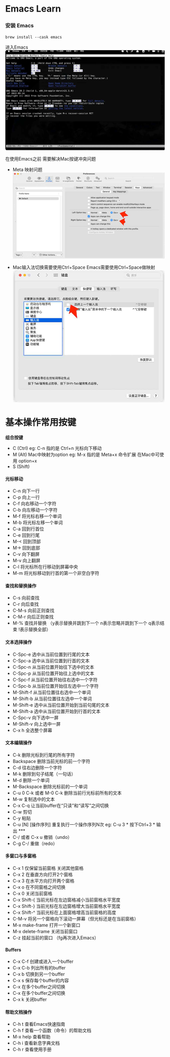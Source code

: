 # Emacs Learn

### 安装 Emacs
`brew install --cask emacs`

进入Emacs
![Emacs 初始化界面](./pics/1.jpg)

在使用Emacs之前 需要解决Mac按键冲突问题

- Meta 映射问题 
![Emacs Meta按键映射修改按键](./pics/2.jpg)

- Mac输入法切换需要使用Ctrl+Space Emacs需要使用Ctrl+Space做映射 
![Emacs Ctrl+Space按键映射修改按键 只需要取消勾选选项](./pics/3.jpg)

# 基本操作常用按键

**组合按键**
- C (Ctrl) eg: C-n 指的是 Ctrl+n 光标向下移动
- M (Alt) Mac中映射为option eg: M-x 指的是 Meta+x 命令扩展 在Mac中可使用 option+x
- S (Shift)

#### 光标移动

- C-n 向下一行
- C-p 向上一行
- C-f 向右移动一个字符
- C-b 向左移动一个字符
- M-f 将光标右移一个单词
- M-b 将光标左移一个单词
- C-a 回到行首位
- C-e 回到行尾
- M-< 回到顶部
- M-> 回到底部
- C-v 向下翻屏
- M-v 向上翻屏
- C-l 将光标所在行移动到屏幕中央
- M-m 将光标移动到行首的第一个非空白字符

#### 查找和替换操作

- C-s 向前查找
- C-r 向后查找
- C-M-s 向前正则查找
- C-M-r 向后正则查找
- M-% 查找并替换 （y表示替换并跳到下一个 n表示忽略并跳到下一个 q表示结束 !表示替换全部）

#### 文本选择操作

- C-Spc-e 选中从当前位置到行尾的文本
- C-Spc-a 选中从当前位置到行首的文本
- C-Spc-n 从当前位置开始往下选中的文本
- C-Spc-p 从当前位置开始往上选中的文本
- C-Spc-f 从当前位置开始往右选中一个字符
- C-Spc-b 从当前位置开始往左选中一个字符
- M-Shift-f 从当前位置往右选中一个单词
- M-Shift-b 从当前位置往左选中一个单词
- M-Shift-e 选中从当前位置开始到当前句尾的文本
- M-Shift-a 选中从当前位置开始到行首的文本
- C-Spc-v 向下选中一屏
- M-Shift-v 向上选中一屏
- C-x h 全选整个屏幕

#### 文本编辑操作

- C-k 删除光标到行尾的所有字符
- Backspace 删除当前光标的前一个字符
- C-d 往右边删除一个字符
- M-k 删除到句子结尾（一句话）
- M-d 删除一个单词
- M-Backspace 删除光标前的一个单词
- C-u 0 C-k 或者 M-0 C-k 删除当前行光标前所有的文本
- M-w 复制选中的文本
- C-x C-q 让当前buffer在“只读”和“读写”之间切换
- C-w 剪切
- C-y 粘贴
- C-u [N] [操作序列] 重复执行一个操作序列N次 eg: C-u 3 * 按下Ctrl+3 * 输出 ***
- C-/ 或者 C-x u 撤销（undo）
- C-g C-/ 重做（redo）

#### 多窗口与多窗格

- C-x 1 仅保留当前窗格 关闭其他窗格
- C-x 2 在垂直方向打开2个窗格
- C-x 3 在水平方向打开两个窗格
- C-x o 在不同窗格之间切换
- C-x 0 关闭当前窗格
- C-x Shift-{ 当前光标在左边窗格减小当前窗格水平宽度
- C-x Shift-} 当前光标在左边窗格增大当前窗格水平宽度
- C-x Shift-^ 当前光标在上面窗格增高当前窗格的高度
- C-M-v 将另一个窗格向下滚动一屏幕（但光标还是在当前窗格）
- M-x make-frame 打开一个新窗口
- M-x delete-frame 关闭当前窗口
- C-z 挂起当前的窗口 （fg再次进入Emacs）

#### Buffers

- C-x C-f 创建或进入一个buffer
- C-x C-b 列出所有的buffer
- C-x b 切换到另一个buffer
- C-x s 保存每个buffer的内容
- C-x <Left> 在多个buffer之间切换
- C-x <Right> 在多个buffer之间切换
- C-x k 关闭buffer

#### 帮助文档操作

- C-h t 查看Emacs快速指南
- C-h f 查看一个函数（命令）的帮助文档
- M-x help 查看帮助
- C-h i 查看新息字典文档
- C-h r 查看使用手册


